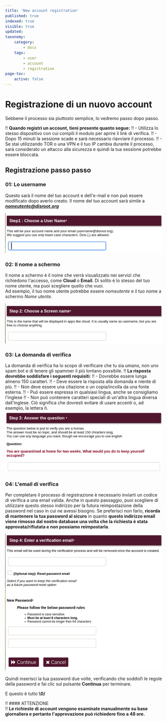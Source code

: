 ```yaml
---
title: 'New account registration'
published: true
indexed: true
visible: true
updated:
taxonomy:
    category:
        - docs
    tags:
        - user
        - account
        - registration
page-toc:
    active: false
---
```


# Registrazione di un nuovo account
Sebbene il processo sia piuttosto semplice, lo vedremo passo dopo passo. 

!! **Quando registri un account, tieni presente quanto segue:**
!! - Utilizza lo stesso dispositivo con cui compili il modulo per aprire il link di verifica. 
!! - Dopo 15 minuti la sessione scade e sarà necessario riavviare il processo. 
!! - Se stai utilizzando TOR o una VPN e il tuo IP cambia durante il processo, sarà considerato un attacco alla sicurezza e quindi la tua sessione potrebbe essere bloccata. 

## Registrazione passo passo
###  01: Lo username
Questo sarà il nome del tuo account e dell'e-mail e non può essere modificato dopo averlo creato. Il nome del tuo account sarà simile a _**nomeutente@disroot.org**_ 

![](en/reg_01.png)


### 02: Il nome a schermo
Il nome a schermo è il nome che verrà visualizzato nei servizi che richiedono l'accesso, come **Cloud** o **Email**. Di solito è lo stesso del tuo nome utente, ma puoi scegliere quello che vuoi.<br>
Ad esempio, il tuo nome utente potrebbe essere _nomeutente_ e il tuo nome a schermo _Nome utente_. 

![](en/reg_02.png)


### 03: La domanda di verifica
La domanda di verifica ha lo scopo di verificare che tu sia umano, non uno spam bot e di tenere gli spammer il più lontano possibile. 
!! **La risposta dovrebbe soddisfare i seguenti requisiti**:
!! - Dovrebbe essere lunga almeno 150 caratteri.
!! - Deve essere la risposta alla domanda e niente di più.
!! - Non deve essere una citazione o un copia/incolla da una fonte esterna.
!! - Può essere espressa in qualsiasi lingua, anche se consigliamo l'inglese
!! - Non può contenere caratteri speciali di un'altra lingua diversa dall'inglese. Ciò significa che dovresti evitare di usare accenti o, ad esempio, la lettera ñ.
![](en/reg_03.png)


### 04: L'email di verifica
Per completare il processo di registrazione è necessario inviarti un codice di verifica a una email valida. Anche in questo passaggio, puoi scegliere di utilizzare questo stesso indirizzo per la futura reimpostazione della password nel caso in cui ne avessi bisogno. Se preferisci non farlo, **ricorda di mantenere la tua password al sicuro** in quanto **questo indirizzo email viene rimosso dal nostro database una volta che la richiesta è stata approvata/rifiutata e non possiamo reimpostarla**. 

![](en/reg_04.png)

Quindi inserisci la tua password due volte, verificando che soddisfi le regole della password e fai clic sul pulsante **Continua** per terminare. 

E questo è tutto **\0/**

!! #### ATTENZIONE<br>
!! **Le richieste di account vengono esaminate manualmente su base giornaliera e pertanto l'approvazione può richiedere fino a 48 ore.**
